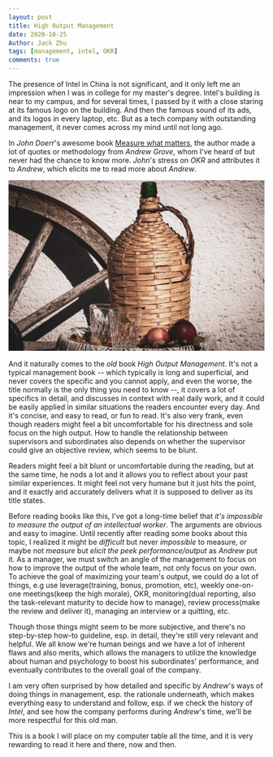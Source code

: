 ```yaml
---
layout: post
title: High Output Management
date: 2020-10-25
Author: Jack Zhu
tags: [management, intel, OKR]
comments: true
---
```


The presence of Intel in China is not significant, and it only left me an impression when I was in college for my master's degree. Intel's building is near to my campus, and for several times, I passed by it with a close staring at its famous logo on the building. And then the famous sound of its ads, and its logos in every laptop, etc. But as a tech company with outstanding management, it never comes across my mind until not long ago.

In *John Doerr*'s awesome book [Measure what matters](2020-10-13-measure-what-matters.md), the author made a lot of quotes or methodology from *Andrew Grove*, whom I've heard of but never had the chance to know more. *John*'s stress on *OKR* and attributes it to *Andrew*, which elicits me to read more about *Andrew*.

![wits](../images/wits.png)

And it naturally comes to the *old* book *High Output Management*. It's not a typical management book -- which typically is long and superficial, and never covers the specific and you cannot apply, and even the worse, the title normally is the only thing you need to know --, it covers a lot of specifics in detail, and discusses in context with real daily work, and it could be easily applied in similar situations the readers encounter every day. And it's concise, and easy to read, or fun to read. It's also very frank, even though readers might feel a bit uncomfortable for his directness and sole focus on the high output. How to handle the relationship between supervisors and subordinates also depends on whether the supervisor could give an objective review, which seems to be blunt.

Readers might feel a bit blunt or uncomfortable during the reading, but at the same time, he nods a lot and it allows you to reflect about your past similar experiences. It might feel not very humane but it just hits the point, and it exactly and accurately delivers what it is supposed to deliver as its title states.

Before reading books like this, I've got a long-time belief that *it's impossible to measure the output of an intellectual worker*. The arguments are obvious and easy to imagine. Until recently after reading some books about this topic, I realized it might be *difficult* but never *impossible* to measure, or maybe not *measure* but *elicit the peek performance/output* as *Andrew* put it. As a manager, we must switch an angle of the management to focus on how to improve the output of the whole team, not only focus on your own. To achieve the goal of maximizing your team's output, we could do a lot of things, e.g use leverage(training, bonus, promotion, etc), weekly one-on-one meetings(keep the high morale), OKR, monitoring(dual reporting, also the task-relevant maturity to decide how to manage), review process(make the review and deliver it), managing an interview or a quitting, etc.

Though those things might seem to be more subjective, and there's no step-by-step how-to guideline, esp. in detail, they're still very relevant and helpful. We all know we're human beings and we have a lot of inherent flaws and also merits, which allows the managers to utilize the knowledge about human and psychology to boost his subordinates' performance, and eventually contributes to the overall goal of the company.

I am very often surprised by how detailed and specific by *Andrew*'s ways of doing things in management, esp. the rationale underneath, which makes everything easy to understand and follow, esp. if we check the history of *Intel*, and see how the company performs during *Andrew*'s time, we'll be more respectful for this old man.

This is a book I will place on my computer table all the time, and it is very rewarding to read it here and there, now and then.